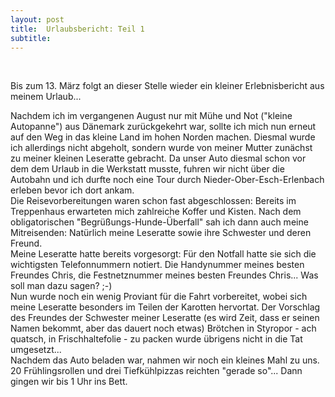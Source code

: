 ```yaml
---
layout: post
title:  Urlaubsbericht: Teil 1
subtitle:  
---
```


 

Bis zum 13. März folgt an dieser Stelle wieder ein kleiner Erlebnisbericht aus meinem Urlaub...

Nachdem ich im vergangenen August nur mit Mühe und Not ("kleine Autopanne") aus Dänemark zurückgekehrt war, sollte ich mich nun erneut auf den Weg in das kleine Land im hohen Norden machen. Diesmal wurde ich allerdings nicht abgeholt, sondern wurde von meiner Mutter zunächst zu meiner kleinen Leseratte gebracht. Da unser Auto diesmal schon vor dem dem Urlaub in die Werkstatt musste, fuhren wir nicht über die Autobahn und ich durfte noch eine Tour durch Nieder-Ober-Esch-Erlenbach erleben bevor ich dort ankam.  
Die Reisevorbereitungen waren schon fast abgeschlossen: Bereits im Treppenhaus erwarteten mich zahlreiche Koffer und Kisten. Nach dem obligatorischen "Begrüßungs-Hunde-Überfall" sah ich dann auch meine Mitreisenden: Natürlich meine Leseratte sowie ihre Schwester und deren Freund.  
Meine Leseratte hatte bereits vorgesorgt: Für den Notfall hatte sie sich die wichtigsten Telefonnummern notiert. Die Handynummer meines besten Freundes Chris, die Festnetznummer meines besten Freundes Chris... Was soll man dazu sagen? ;-)  
Nun wurde noch ein wenig Proviant für die Fahrt vorbereitet, wobei sich meine Leseratte besonders im Teilen der Karotten hervortat. Der Vorschlag des Freundes der Schwester meiner Leseratte (es wird Zeit, dass er seinen Namen bekommt, aber das dauert noch etwas) Brötchen in Styropor - ach quatsch, in Frischhaltefolie - zu packen wurde übrigens nicht in die Tat umgesetzt...  
Nachdem das Auto beladen war, nahmen wir noch ein kleines Mahl zu uns. 20 Frühlingsrollen und drei Tiefkühlpizzas reichten "gerade so"... Dann gingen wir bis 1 Uhr ins Bett.
